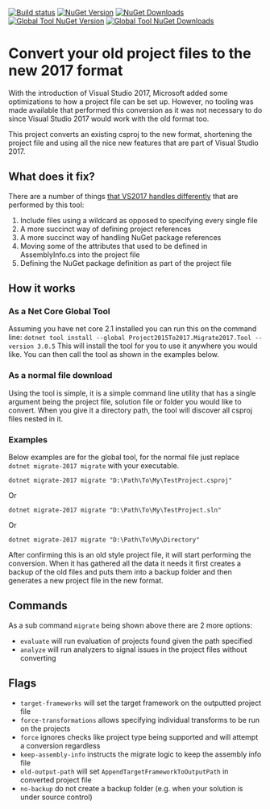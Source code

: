[![Build status](https://ci.appveyor.com/api/projects/status/bpo5n2yehpqrxbc4?svg=true)](https://ci.appveyor.com/project/hvanbakel/csprojtovs2017)
[![NuGet Version](https://img.shields.io/nuget/v/Project2015To2017.svg?label=Nupkg%20Version)](https://www.nuget.org/packages/Project2015To2017)
[![NuGet Downloads](https://img.shields.io/nuget/dt/Project2015To2017.svg?label=Nupkg%20Downloads)](https://www.nuget.org/packages/Project2015To2017)
[![Global Tool NuGet Version](https://img.shields.io/nuget/v/Project2015To2017.Migrate2017.Tool.svg?label=Global%20Tool%20Version)](https://www.nuget.org/packages/Project2015To2017.Migrate2017.Tool)
[![Global Tool NuGet Downloads](https://img.shields.io/nuget/dt/Project2015To2017.Migrate2017.Tool.svg?label=Global%20Tool%20Downloads)](https://www.nuget.org/packages/Project2015To2017.Migrate2017.Tool)

# Convert your old project files to the new 2017 format
With the introduction of Visual Studio 2017, Microsoft added some optimizations to how a project file can be set up. However, no tooling was made available that performed this conversion as it was not necessary to do since Visual Studio 2017 would work with the old format too.

This project converts an existing csproj to the new format, shortening the project file and using all the nice new features that are part of Visual Studio 2017.

## What does it fix?
There are a number of things [that VS2017 handles differently](http://www.natemcmaster.com/blog/2017/03/09/vs2015-to-vs2017-upgrade/) that are performed by this tool: 
1. Include files using a wildcard as opposed to specifying every single file 
2. A more succinct way of defining project references 
3. A more succinct way of handling NuGet package references
4. Moving some of the attributes that used to be defined in AssemblyInfo.cs into the project file
5. Defining the NuGet package definition as part of the project file

## How it works
### As a Net Core Global Tool
Assuming you have net core 2.1 installed you can run this on the command line:
`dotnet tool install --global Project2015To2017.Migrate2017.Tool --version 3.0.5`
This will install the tool for you to use it anywhere you would like. You can then call the tool as shown in the examples below.

### As a normal file download
Using the tool is simple, it is a simple command line utility that has a single argument being the project file, solution file or folder you would like to convert.
When you give it a directory path, the tool will discover all csproj files nested in it.

### Examples
Below examples are for the global tool, for the normal file just replace `dotnet migrate-2017 migrate` with your executable.

`dotnet migrate-2017 migrate "D:\Path\To\My\TestProject.csproj"`

Or

`dotnet migrate-2017 migrate "D:\Path\To\My\TestProject.sln"`

Or

`dotnet migrate-2017 migrate "D:\Path\To\My\Directory"`

After confirming this is an old style project file, it will start performing the conversion. When it has gathered all the data it needs it first creates a backup of the old files and puts them into a backup folder and then generates a new project file in the new format.

## Commands
As a sub command `migrate` being shown above there are 2 more options:
* `evaluate` will run evaluation of projects found given the path specified
* `analyze` will run analyzers to signal issues in the project files without converting

## Flags
* `target-frameworks` will set the target framework on the outputted project file
* `force-transformations` allows specifying individual transforms to be run on the projects
* `force` ignores checks like project type being supported and will attempt a conversion regardless
* `keep-assembly-info` instructs the migrate logic to keep the assembly info file 
* `old-output-path` will set `AppendTargetFrameworkToOutputPath` in converted project file
* `no-backup` do not create a backup folder (e.g. when your solution is under source control)
